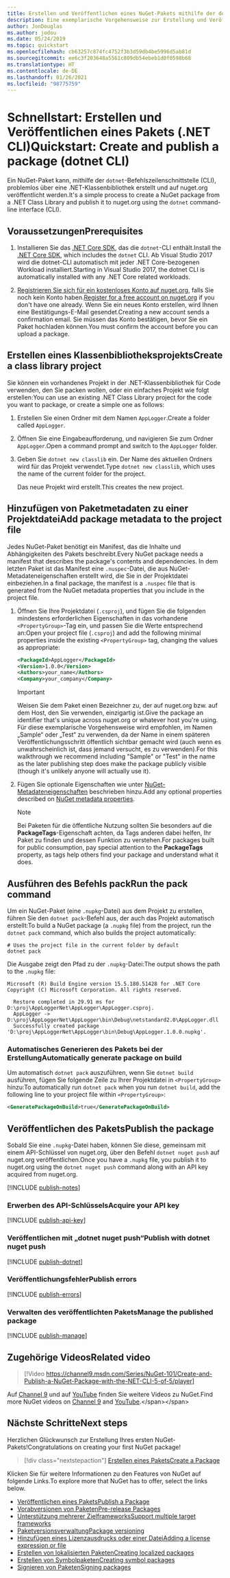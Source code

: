 ```yaml
---
title: Erstellen und Veröffentlichen eines NuGet-Pakets mithilfe der dotnet-CLI
description: Eine exemplarische Vorgehensweise zur Erstellung und Veröffentlichung eines NuGet-Pakets mit der .NET Core-CLI „dotnet“.
author: JonDouglas
ms.author: jodou
ms.date: 05/24/2019
ms.topic: quickstart
ms.openlocfilehash: cb63257c874fc4752f3b3d59db4be5996d5ab81d
ms.sourcegitcommit: ee6c3f203648a5561c809db54ebeb1d0f0598b68
ms.translationtype: HT
ms.contentlocale: de-DE
ms.lasthandoff: 01/26/2021
ms.locfileid: "98775759"
---
```

# <a name="quickstart-create-and-publish-a-package-dotnet-cli"></a><span data-ttu-id="5a503-103">Schnellstart: Erstellen und Veröffentlichen eines Pakets (.NET CLI)</span><span class="sxs-lookup"><span data-stu-id="5a503-103">Quickstart: Create and publish a package (dotnet CLI)</span></span>

<span data-ttu-id="5a503-104">Ein NuGet-Paket kann, mithilfe der `dotnet`-Befehlszeilenschnittstelle (CLI), problemlos über eine .NET-Klassenbibliothek erstellt und auf nuget.org veröffentlicht werden.</span><span class="sxs-lookup"><span data-stu-id="5a503-104">It's a simple process to create a NuGet package from a .NET Class Library and publish it to nuget.org using the `dotnet` command-line interface (CLI).</span></span>

## <a name="prerequisites"></a><span data-ttu-id="5a503-105">Voraussetzungen</span><span class="sxs-lookup"><span data-stu-id="5a503-105">Prerequisites</span></span>

1. <span data-ttu-id="5a503-106">Installieren Sie das [.NET Core SDK](https://www.microsoft.com/net/download/), das die `dotnet`-CLI enthält.</span><span class="sxs-lookup"><span data-stu-id="5a503-106">Install the [.NET Core SDK](https://www.microsoft.com/net/download/), which includes the `dotnet` CLI.</span></span> <span data-ttu-id="5a503-107">Ab Visual Studio 2017 wird die dotnet-CLI automatisch mit jeder .NET Core-bezogenen Workload installiert.</span><span class="sxs-lookup"><span data-stu-id="5a503-107">Starting in Visual Studio 2017, the dotnet CLI is automatically installed with any .NET Core related workloads.</span></span>

1. <span data-ttu-id="5a503-108">[Registrieren Sie sich für ein kostenloses Konto auf nuget.org](https://www.nuget.org/users/account/LogOn?returnUrl=%2F), falls Sie noch kein Konto haben.</span><span class="sxs-lookup"><span data-stu-id="5a503-108">[Register for a free account on nuget.org](https://www.nuget.org/users/account/LogOn?returnUrl=%2F) if you don't have one already.</span></span> <span data-ttu-id="5a503-109">Wenn Sie ein neues Konto erstellen, wird Ihnen eine Bestätigungs-E-Mail gesendet.</span><span class="sxs-lookup"><span data-stu-id="5a503-109">Creating a new account sends a confirmation email.</span></span> <span data-ttu-id="5a503-110">Sie müssen das Konto bestätigen, bevor Sie ein Paket hochladen können.</span><span class="sxs-lookup"><span data-stu-id="5a503-110">You must confirm the account before you can upload a package.</span></span>

## <a name="create-a-class-library-project"></a><span data-ttu-id="5a503-111">Erstellen eines Klassenbibliotheksprojekts</span><span class="sxs-lookup"><span data-stu-id="5a503-111">Create a class library project</span></span>

<span data-ttu-id="5a503-112">Sie können ein vorhandenes Projekt in der .NET-Klassenbibliothek für Code verwenden, den Sie packen wollen, oder ein einfaches Projekt wie folgt erstellen:</span><span class="sxs-lookup"><span data-stu-id="5a503-112">You can use an existing .NET Class Library project for the code you want to package, or create a simple one as follows:</span></span>

1. <span data-ttu-id="5a503-113">Erstellen Sie einen Ordner mit dem Namen `AppLogger`.</span><span class="sxs-lookup"><span data-stu-id="5a503-113">Create a folder called `AppLogger`.</span></span>

1. <span data-ttu-id="5a503-114">Öffnen Sie eine Eingabeaufforderung, und navigieren Sie zum Ordner `AppLogger`.</span><span class="sxs-lookup"><span data-stu-id="5a503-114">Open a command prompt and switch to the `AppLogger` folder.</span></span>

1. <span data-ttu-id="5a503-115">Geben Sie `dotnet new classlib` ein. Der Name des aktuellen Ordners wird für das Projekt verwendet.</span><span class="sxs-lookup"><span data-stu-id="5a503-115">Type `dotnet new classlib`, which uses the name of the current folder for the project.</span></span>

   <span data-ttu-id="5a503-116">Das neue Projekt wird erstellt.</span><span class="sxs-lookup"><span data-stu-id="5a503-116">This creates the new project.</span></span>

## <a name="add-package-metadata-to-the-project-file"></a><span data-ttu-id="5a503-117">Hinzufügen von Paketmetadaten zu einer Projektdatei</span><span class="sxs-lookup"><span data-stu-id="5a503-117">Add package metadata to the project file</span></span>

<span data-ttu-id="5a503-118">Jedes NuGet-Paket benötigt ein Manifest, das die Inhalte und Abhängigkeiten des Pakets beschreibt.</span><span class="sxs-lookup"><span data-stu-id="5a503-118">Every NuGet package needs a manifest that describes the package's contents and dependencies.</span></span> <span data-ttu-id="5a503-119">In dem letzten Paket ist das Manifest eine `.nuspec`-Datei, die aus NuGet-Metadateneigenschaften erstellt wird, die Sie in der Projektdatei einbeziehen.</span><span class="sxs-lookup"><span data-stu-id="5a503-119">In a final package, the manifest is a `.nuspec` file that is generated from the NuGet metadata properties that you include in the project file.</span></span>

1. <span data-ttu-id="5a503-120">Öffnen Sie Ihre Projektdatei (`.csproj`), und fügen Sie die folgenden mindestens erforderlichen Eigenschaften in das vorhandene `<PropertyGroup>`-Tag ein, und passen Sie die Werte entsprechend an:</span><span class="sxs-lookup"><span data-stu-id="5a503-120">Open your project file (`.csproj`) and add the following minimal properties inside the existing `<PropertyGroup>` tag, changing the values as appropriate:</span></span>

    ```xml
    <PackageId>AppLogger</PackageId>
    <Version>1.0.0</Version>
    <Authors>your_name</Authors>
    <Company>your_company</Company>
    ```

    > [!Important]
    > <span data-ttu-id="5a503-121">Weisen Sie dem Paket einen Bezeichner zu, der auf nuget.org bzw. auf dem Host, den Sie verwenden, einzigartig ist.</span><span class="sxs-lookup"><span data-stu-id="5a503-121">Give the package an identifier that's unique across nuget.org or whatever host you're using.</span></span> <span data-ttu-id="5a503-122">Für diese exemplarische Vorgehensweise wird empfohlen, im Namen „Sample“ oder „Test“ zu verwenden, da der Name in einem späteren Veröffentlichungsschritt öffentlich sichtbar gemacht wird (auch wenn es unwahrscheinlich ist, dass jemand versucht, es zu verwenden).</span><span class="sxs-lookup"><span data-stu-id="5a503-122">For this walkthrough we recommend including "Sample" or "Test" in the name as the later publishing step does make the package publicly visible (though it's unlikely anyone will actually use it).</span></span>

1. <span data-ttu-id="5a503-123">Fügen Sie optionale Eigenschaften wie unter [NuGet-Metadateneigenschaften](/dotnet/core/tools/csproj#nuget-metadata-properties) beschrieben hinzu.</span><span class="sxs-lookup"><span data-stu-id="5a503-123">Add any optional properties described on [NuGet metadata properties](/dotnet/core/tools/csproj#nuget-metadata-properties).</span></span>

    > [!Note]
    > <span data-ttu-id="5a503-124">Bei Paketen für die öffentliche Nutzung sollten Sie besonders auf die **PackageTags**-Eigenschaft achten, da Tags anderen dabei helfen, Ihr Paket zu finden und dessen Funktion zu verstehen.</span><span class="sxs-lookup"><span data-stu-id="5a503-124">For packages built for public consumption, pay special attention to the **PackageTags** property, as tags help others find your package and understand what it does.</span></span>

## <a name="run-the-pack-command"></a><span data-ttu-id="5a503-125">Ausführen des Befehls pack</span><span class="sxs-lookup"><span data-stu-id="5a503-125">Run the pack command</span></span>

<span data-ttu-id="5a503-126">Um ein NuGet-Paket (eine `.nupkg`-Datei) aus dem Projekt zu erstellen, führen Sie den `dotnet pack`-Befehl aus, der auch das Projekt automatisch erstellt:</span><span class="sxs-lookup"><span data-stu-id="5a503-126">To build a NuGet package (a `.nupkg` file) from the project, run the `dotnet pack` command, which also builds the project automatically:</span></span>

```dotnetcli
# Uses the project file in the current folder by default
dotnet pack
```

<span data-ttu-id="5a503-127">Die Ausgabe zeigt den Pfad zu der `.nupkg`-Datei:</span><span class="sxs-lookup"><span data-stu-id="5a503-127">The output shows the path to the `.nupkg` file:</span></span>

```output
Microsoft (R) Build Engine version 15.5.180.51428 for .NET Core
Copyright (C) Microsoft Corporation. All rights reserved.

  Restore completed in 29.91 ms for D:\proj\AppLoggerNet\AppLogger\AppLogger.csproj.
  AppLogger -> D:\proj\AppLoggerNet\AppLogger\bin\Debug\netstandard2.0\AppLogger.dll
  Successfully created package 'D:\proj\AppLoggerNet\AppLogger\bin\Debug\AppLogger.1.0.0.nupkg'.
```

### <a name="automatically-generate-package-on-build"></a><span data-ttu-id="5a503-128">Automatisches Generieren des Pakets bei der Erstellung</span><span class="sxs-lookup"><span data-stu-id="5a503-128">Automatically generate package on build</span></span>

<span data-ttu-id="5a503-129">Um automatisch `dotnet pack` auszuführen, wenn Sie `dotnet build` ausführen, fügen Sie folgende Zeile zu Ihrer Projektdatei in `<PropertyGroup>` hinzu:</span><span class="sxs-lookup"><span data-stu-id="5a503-129">To automatically run `dotnet pack` when you run `dotnet build`, add the following line to your project file within `<PropertyGroup>`:</span></span>

```xml
<GeneratePackageOnBuild>true</GeneratePackageOnBuild>
```

## <a name="publish-the-package"></a><span data-ttu-id="5a503-130">Veröffentlichen des Pakets</span><span class="sxs-lookup"><span data-stu-id="5a503-130">Publish the package</span></span>

<span data-ttu-id="5a503-131">Sobald Sie eine `.nupkg`-Datei haben, können Sie diese, gemeinsam mit einem API-Schlüssel von nuget.org, über den Befehl `dotnet nuget push` auf nuget.org veröffentlichen.</span><span class="sxs-lookup"><span data-stu-id="5a503-131">Once you have a `.nupkg` file, you publish it to nuget.org using the `dotnet nuget push` command along with an API key acquired from nuget.org.</span></span>

[!INCLUDE [publish-notes](includes/publish-notes.md)]

### <a name="acquire-your-api-key"></a><span data-ttu-id="5a503-132">Erwerben des API-Schlüssels</span><span class="sxs-lookup"><span data-stu-id="5a503-132">Acquire your API key</span></span>

[!INCLUDE [publish-api-key](includes/publish-api-key.md)]

### <a name="publish-with-dotnet-nuget-push"></a><span data-ttu-id="5a503-133">Veröffentlichen mit „dotnet nuget push“</span><span class="sxs-lookup"><span data-stu-id="5a503-133">Publish with dotnet nuget push</span></span>

[!INCLUDE [publish-dotnet](includes/publish-dotnet.md)]

### <a name="publish-errors"></a><span data-ttu-id="5a503-134">Veröffentlichungsfehler</span><span class="sxs-lookup"><span data-stu-id="5a503-134">Publish errors</span></span>

[!INCLUDE [publish-errors](includes/publish-errors.md)]

### <a name="manage-the-published-package"></a><span data-ttu-id="5a503-135">Verwalten des veröffentlichten Pakets</span><span class="sxs-lookup"><span data-stu-id="5a503-135">Manage the published package</span></span>

[!INCLUDE [publish-manage](includes/publish-manage.md)]

## <a name="related-video"></a><span data-ttu-id="5a503-136">Zugehörige Videos</span><span class="sxs-lookup"><span data-stu-id="5a503-136">Related video</span></span>

> [!Video https://channel9.msdn.com/Series/NuGet-101/Create-and-Publish-a-NuGet-Package-with-the-NET-CLI-5-of-5/player]

<span data-ttu-id="5a503-137">Auf [Channel 9](https://channel9.msdn.com/Series/NuGet-101) und auf [YouTube](https://www.youtube.com/playlist?list=PLdo4fOcmZ0oVLvfkFk8O9h6v2Dcdh2bh_) finden Sie weitere Videos zu NuGet.</span><span class="sxs-lookup"><span data-stu-id="5a503-137">Find more NuGet videos on [Channel 9](https://channel9.msdn.com/Series/NuGet-101) and [YouTube](https://www.youtube.com/playlist?list=PLdo4fOcmZ0oVLvfkFk8O9h6v2Dcdh2bh_).</span></span>

## <a name="next-steps"></a><span data-ttu-id="5a503-138">Nächste Schritte</span><span class="sxs-lookup"><span data-stu-id="5a503-138">Next steps</span></span>

<span data-ttu-id="5a503-139">Herzlichen Glückwunsch zur Erstellung Ihres ersten NuGet-Pakets!</span><span class="sxs-lookup"><span data-stu-id="5a503-139">Congratulations on creating your first NuGet package!</span></span>

> [!div class="nextstepaction"]
> [<span data-ttu-id="5a503-140">Erstellen eines Pakets</span><span class="sxs-lookup"><span data-stu-id="5a503-140">Create a Package</span></span>](../create-packages/creating-a-package-dotnet-cli.md)

<span data-ttu-id="5a503-141">Klicken Sie für weitere Informationen zu den Features von NuGet auf folgende Links.</span><span class="sxs-lookup"><span data-stu-id="5a503-141">To explore more that NuGet has to offer, select the links below.</span></span>

- [<span data-ttu-id="5a503-142">Veröffentlichen eines Pakets</span><span class="sxs-lookup"><span data-stu-id="5a503-142">Publish a Package</span></span>](../nuget-org/publish-a-package.md)
- [<span data-ttu-id="5a503-143">Vorabversionen von Paketen</span><span class="sxs-lookup"><span data-stu-id="5a503-143">Pre-release Packages</span></span>](../create-packages/Prerelease-Packages.md)
- [<span data-ttu-id="5a503-144">Unterstützung mehrerer Zielframeworks</span><span class="sxs-lookup"><span data-stu-id="5a503-144">Support multiple target frameworks</span></span>](../create-packages/multiple-target-frameworks-project-file.md)
- [<span data-ttu-id="5a503-145">Paketversionsverwaltung</span><span class="sxs-lookup"><span data-stu-id="5a503-145">Package versioning</span></span>](../concepts/package-versioning.md)
- [<span data-ttu-id="5a503-146">Hinzufügen eines Lizenzausdrucks oder einer Datei</span><span class="sxs-lookup"><span data-stu-id="5a503-146">Adding a license expression or file</span></span>](../reference/msbuild-targets.md#packing-a-license-expression-or-a-license-file)
- [<span data-ttu-id="5a503-147">Erstellen von lokalisierten Paketen</span><span class="sxs-lookup"><span data-stu-id="5a503-147">Creating localized packages</span></span>](../create-packages/creating-localized-packages.md)
- [<span data-ttu-id="5a503-148">Erstellen von Symbolpaketen</span><span class="sxs-lookup"><span data-stu-id="5a503-148">Creating symbol packages</span></span>](../create-packages/symbol-packages-snupkg.md)
- [<span data-ttu-id="5a503-149">Signieren von Paketen</span><span class="sxs-lookup"><span data-stu-id="5a503-149">Signing packages</span></span>](../create-packages/Sign-a-package.md)
